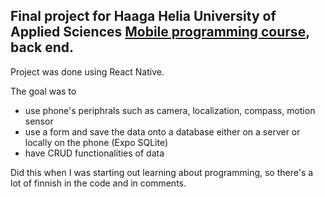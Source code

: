 ## Final project for Haaga Helia University of Applied Sciences [Mobile programming course](https://opinto-opas.haaga-helia.fi/course_unit/SWD4TF020), back end.

Project was done using React Native.

The goal was to 

- use phone's periphrals such as camera, localization, compass, motion sensor
- use a form and save the data onto a database either on a server or locally on the phone (Expo SQLite)
- have CRUD functionalities of data

Did this when I was starting out learning about programming, so there's a lot of finnish in the code and in comments.